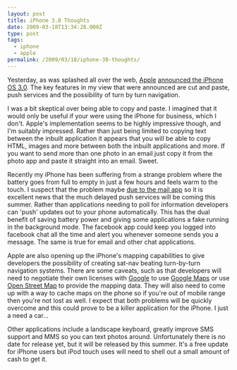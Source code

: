 ```yaml
---
layout: post
title: iPhone 3.0 Thoughts
date: 2009-03-18T13:34:28.000Z
type: post
tags:
  - iphone
  - apple
permalink: /2009/03/18/iphone-30-thoughts/
---
```

Yesterday, as was splashed all over the web, [Apple](http://www.apple.com) [announced the iPhone OS 3.0](http://news.bbc.co.uk/1/hi/technology/7949557.stm). The key features in my view that were announced are cut and paste, push services and the possibility of turn by turn navigation.

I was a bit skeptical over being able to copy and paste. I imagined that it would only be useful if your were using the iPhone for business, which I don't. Apple's implementation seems to be highly impressive though, and I'm suitably impressed. Rather than just being limited to copying text between the inbuilt application it appears that you will be able to copy HTML, images and more between both the inbuilt applications and more. If you want to send more than one photo in an email just copy it from the photo app and paste it straight into an email. Sweet.

Recently my iPhone has been suffering from a strange problem where the battery goes from full to empty in just a few hours and feels warm to the touch. I suspect that the problem maybe [due to the mail app](http://tomokeefe.com/2008/07/26/iphone-applications-draining-your-battery/) so it is excellent news that the much delayed push services will be coming this summer. Rather than applications needing to poll for information developers can 'push' updates out to your phone automatically. This has the dual benefit of saving battery power and giving some applications a fake running in the background mode. The facebook app could keep you logged into facebook chat all the time and alert you whenever someone sends you a message. The same is true for email and other chat applications.

Apple are also opening up the iPhone's mapping capabilities to give developers the possibility of creating sat-nav beating turn-by-turn navigation systems. There are some caveats, such as that developers will need to negotiate their own licenses with [Google](http://www.google.com) to use [Google Maps](http://maps.google.co.uk) or use [Open Street Map](http://www.openstreetmap.org/) to provide the mapping data. They will also need to come up with a way to cache maps on the phone so if you're out of mobile range then you're not lost as well. I expect that both problems will be quickly overcome and this could prove to be a killer application for the iPhone. I just a need a car...

Other applications include a landscape keyboard, greatly improve SMS support and MMS so you can text photos around. Unfortunately there is no date for release yet, but it will be released by this summer. It's a free update for iPhone users but iPod touch uses will need to shell out a small amount of cash to get it.
